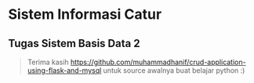 # Sistem Informasi Catur
## Tugas Sistem Basis Data 2
> Terima kasih https://github.com/muhammadhanif/crud-application-using-flask-and-mysql untuk source awalnya buat belajar python :)